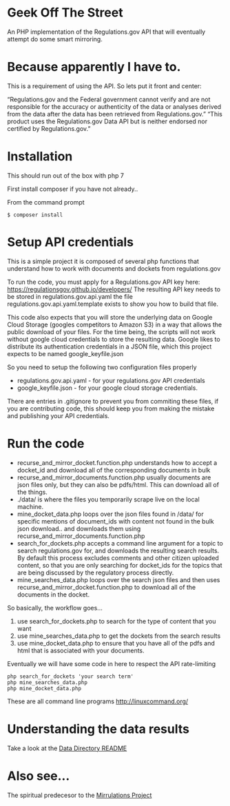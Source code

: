 # Geek Off The Street
An PHP implementation of the Regulations.gov API that will eventually attempt do some smart mirroring.


Because apparently I have to.
===============================

This is a requirement of using the API. So lets put it front and center:

“Regulations.gov and the Federal government cannot verify and are not responsible for the accuracy or authenticity of the data or analyses derived from the data after the data has been retrieved from Regulations.gov.” 
“This product uses the Regulations.gov Data API but is neither endorsed nor certified by Regulations.gov.”


Installation
================

This should run out of the box with php 7

First install composer if you have not already..

From the command prompt

`
$ composer install
`

Setup API credentials
=============
This is a simple project it is composed of several php functions that understand how to work with documents and dockets from regulations.gov

To run the code, you must apply for a Regulations.gov API key here: https://regulationsgov.github.io/developers/
The resulting API key needs to be stored in regulations.gov.api.yaml the file regulations.gov.api.yaml.template exists to show you how to build that file. 

This code also expects that you will store the underlying data on Google Cloud Storage (googles competitors to Amazon S3) in a way that allows the public download 
of your files. For the time being, the scripts will not work without google cloud credentials to store the resulting data. 
Google likes to distribute its authentication credentials in a JSON file, which this project expects to be named google_keyfile.json

So you need to setup the following two configuration files properly

* regulations.gov.api.yaml - for your regulations.gov API credentials
* google_keyfile.json - for your google cloud storage credentials. 

There are entries in .gitignore to prevent you from commiting these files, if you are contributing code, this should keep you from 
making the mistake and publishing your API credentials. 


Run the code
================


* recurse_and_mirror_docket.function.php understands how to accept a docket_id and download all of the corresponding documents in bulk
* recurse_and_mirror_documents.function.php usually documents are json files only, but they can also be pdfs/html. This can download all of the things.
* ./data/ is where the files you temporarily scrape live on the local machine. 
*  mine_docket_data.php loops over the json files found in /data/ for specific mentions of document_ids with content not found in the bulk json download.. and downloads them using recurse_and_mirror_documents.function.php
* search_for_dockets.php accepts a command line argument for a topic to search regulations.gov for, and downloads the resulting search results. By default this process excludes comments and other citizen uploaded content, so that you are only searching for docket_ids for the topics that are being discussed by the regulatory process directly. 
* mine_searches_data.php loops over the search json files and then uses recurse_and_mirror_docket.function.php to download all of the documents in the docket. 

So basically, the workflow goes... 
1. use search_for_dockets.php to search for the type of content that you want
2. use mine_searches_data.php to get the dockets from the search results
3. use mine_docket_data.php to ensure that you have all of the pdfs and html that is associated with your documents.

Eventually we will have some code in here to respect the API rate-limiting

```
php search_for_dockets 'your search term'
php mine_searches_data.php
php mine_docket_data.php
```

These are all command line programs http://linuxcommand.org/

Understanding the data results
============
Take a look at the [Data Directory README](DATA_DIR_README.md)

Also see...
=============

The spiritual predecesor to the [Mirrulations Project](https://github.com/MoravianCollege/mirrulations)




